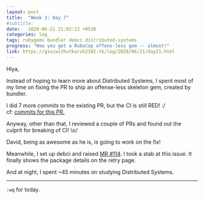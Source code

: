 ```yaml
---
layout: post
title:  "Week 3: Day 7"
#subtitle:
date:   2020-06-21 21:02:12 +0530
categories: log
tags: rubygems bundler debci distributed-systems
progress: "Now you get a RuboCop offens-less gem -- almost!"
link: https://gsocwithutkarsh2102.tk/log/2020/06/21/day21.html
---
```


Hiya,

Instead of hoping to learn more about Distributed Systems, I spent most of
my time on fixing the PR to ship an offense-less skeleton gem, created by
bundler.

I did 7 more commits to the existing PR, but the CI is still RED! :/  
cf: [commits for this PR.](https://github.com/rubygems/rubygems/commits?author=utkarsh2102&since=2020-06-20&until=2020-06-21)

Anyway, other than that, I reviewed a couple of PRs and found out the
culprit for breaking of CI! \o/

David, being as awesome as he is, is going to work on the fix!

Meanwhile, I set up debci and raised [MR #114](https://salsa.debian.org/ci-team/debci/-/merge_requests/114).
I took a stab at this issue. It finally shows the package details on the
retry page.

And at night, I spent ~45 minutes on studying Distributed Systems.

---

`:wq` for today.

